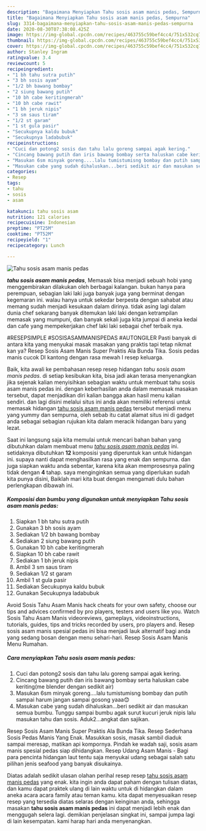 ```yaml
---
description: "Bagaimana Menyiapkan Tahu sosis asam manis pedas, Sempurna"
title: "Bagaimana Menyiapkan Tahu sosis asam manis pedas, Sempurna"
slug: 3314-bagaimana-menyiapkan-tahu-sosis-asam-manis-pedas-sempurna
date: 2020-08-30T07:38:08.425Z
image: https://img-global.cpcdn.com/recipes/463755c59bef4cc4/751x532cq70/tahu-sosis-asam-manis-pedas-foto-resep-utama.jpg
thumbnail: https://img-global.cpcdn.com/recipes/463755c59bef4cc4/751x532cq70/tahu-sosis-asam-manis-pedas-foto-resep-utama.jpg
cover: https://img-global.cpcdn.com/recipes/463755c59bef4cc4/751x532cq70/tahu-sosis-asam-manis-pedas-foto-resep-utama.jpg
author: Stanley Ingram
ratingvalue: 3.4
reviewcount: 5
recipeingredient:
- "1 bh tahu sutra putih"
- "3 bh sosis ayam"
- "1/2 bh bawang bombay"
- "2 siung bawang putih"
- "10 bh cabe keritingmerah"
- "10 bh cabe rawit"
- "1 bh jeruk nipis"
- "3 sm saus tiram"
- "1/2 st garam"
- "1 st gula pasir"
- "Secukupnya kaldu bubuk"
- "Secukupnya ladabubuk"
recipeinstructions:
- "Cuci dan potong2 sosis dan tahu lalu goreng sampai agak kering."
- "Cincang bawang putih dan iris bawang bombay serta haluskan cabe keriting(me blender dengan sedikit air)"
- "Masukan 6sm minyak goreng....lalu tumistumisng bombay dan putih sampai harum jangan sampai gosong yaaa😊"
- "Masukan cabe yang sudah dihaluskan...beri sedikit air dan masukan semua bumbu. Tunggu sampai bumbu agak surut kucuri jeruk nipis lalu masukan tahu dan sosis. Aduk2...angkat dan sajikan."
categories:
- Resep
tags:
- tahu
- sosis
- asam

katakunci: tahu sosis asam 
nutrition: 121 calories
recipecuisine: Indonesian
preptime: "PT25M"
cooktime: "PT52M"
recipeyield: "1"
recipecategory: Lunch

---
```



![Tahu sosis asam manis pedas](https://img-global.cpcdn.com/recipes/463755c59bef4cc4/751x532cq70/tahu-sosis-asam-manis-pedas-foto-resep-utama.jpg)

<b><i>tahu sosis asam manis pedas</i></b>, Memasak bisa menjadi sebuah hobi yang menggembirakan dilakukan oleh berbagai kalangan. bukan hanya para perempuan, sebagian laki laki juga banyak juga yang berminat dengan kegemaran ini. walau hanya untuk sekedar berpesta dengan sahabat atau memang sudah menjadi kesukaan dalam dirinya. tidak asing lagi dalam dunia chef sekarang banyak ditemukan laki laki dengan ketrampilan memasak yang mumpuni, dan banyak sekali juga kita jumpai di aneka kedai dan cafe yang mempekerjakan chef laki laki sebagai chef terbaik nya.

#RESEPSIMPLE #SOSISASAMMANISPEDAS #AUTONGILER Pasti banyak di antara kita yang menyukai masak masakan yang praktis tapi tetap nikmat kan ya? Resep Sosis Asam Manis Super Praktis Ala Bunda Tika. Sosis pedas manis cucok DI kantong dengan rasa mewah I resep keluarga.

Baik, kita awali ke pembahasan resep resep hidangan <i>tahu sosis asam manis pedas</i>. di setiap kesibukan kita, bisa jadi akan terasa menyenangkan jika sejenak kalian menyisihkan sebagian waktu untuk membuat tahu sosis asam manis pedas ini. dengan keberhasilan anda dalam memasak masakan tersebut, dapat menjadikan diri kalian bangga akan hasil menu kalian sendiri. dan lagi disini melalui situs ini anda akan memiliki referensi untuk memasak hidangan <u>tahu sosis asam manis pedas</u> tersebut menjadi menu yang yummy dan sempurna, oleh sebab itu catat alamat situs ini di gadget anda sebagai sebagian rujukan kita dalam meracik hidangan baru yang lezat.


Saat ini langsung saja kita memulai untuk mencari bahan bahan yang dibutuhkan dalam membuat menu <u><i>tahu sosis asam manis pedas</i></u> ini. setidaknya dibutuhkan <b>12</b> komposisi yang diperuntuk kan untuk hidangan ini. supaya nanti dapat menghasilkan rasa yang enak dan sempurna. dan juga siapkan waktu anda sebentar, karena kita akan memprosesnya paling tidak dengan <b>4</b> tahap. saya menginginkan semua yang diperlukan sudah kita punya disini, Baiklah mari kita buat dengan mengamati dulu bahan perlengkapan dibawah ini.

<!--inarticleads1-->

##### Komposisi dan bumbu yang digunakan untuk menyiapkan Tahu sosis asam manis pedas:

1. Siapkan 1 bh tahu sutra putih
1. Gunakan 3 bh sosis ayam
1. Sediakan 1/2 bh bawang bombay
1. Sediakan 2 siung bawang putih
1. Gunakan 10 bh cabe keritingmerah
1. Siapkan 10 bh cabe rawit
1. Sediakan 1 bh jeruk nipis
1. Ambil 3 sm saus tiram
1. Sediakan 1/2 st garam
1. Ambil 1 st gula pasir
1. Sediakan Secukupnya kaldu bubuk
1. Gunakan Secukupnya ladabubuk


Avoid Sosis Tahu Asam Manis hack cheats for your own safety, choose our tips and advices confirmed by pro players, testers and users like you. Watch Sosis Tahu Asam Manis videoreviews, gameplays, videoinstructions, tutorials, guides, tips and tricks recorded by users, pro players and. Resep sosis asam manis spesial pedas ini bisa menjadi lauk alternatif bagi anda yang sedang bosan dengan menu sehari-hari. Resep Sosis Asam Manis Menu Rumahan. 

<!--inarticleads2-->

##### Cara menyiapkan Tahu sosis asam manis pedas:

1. Cuci dan potong2 sosis dan tahu lalu goreng sampai agak kering.
1. Cincang bawang putih dan iris bawang bombay serta haluskan cabe keriting(me blender dengan sedikit air)
1. Masukan 6sm minyak goreng....lalu tumistumisng bombay dan putih sampai harum jangan sampai gosong yaaa😊
1. Masukan cabe yang sudah dihaluskan...beri sedikit air dan masukan semua bumbu. Tunggu sampai bumbu agak surut kucuri jeruk nipis lalu masukan tahu dan sosis. Aduk2...angkat dan sajikan.


Resep Sosis Asam Manis Super Praktis Ala Bunda Tika. Resep Sederhana Sosis Pedas Manis Yang Enak. Masukkan sosis, masak sambil diaduk sampai meresap, matikan api kompornya. Pindah ke wadah saji, sosis asam manis spesial pedas siap dihidangkan. Resep Udang Asam Manis - Bagi para pencinta hidangan laut tentu saja menyukai udang sebagai salah satu pilihan jenis seafood yang banyak disukainya. 

Diatas adalah sedikit ulasan olahan perihal resep resep <u>tahu sosis asam manis pedas</u> yang enak. kita ingin anda dapat paham dengan tulisan diatas, dan kamu dapat praktek ulang di lain waktu untuk di hidangkan dalam aneka acara acara family atau teman kamu. kita dapat menyesuaikan resep resep yang tersedia diatas selaras dengan keinginan anda, sehingga masakan <b>tahu sosis asam manis pedas</b> ini dapat menjadi lebih enak dan menggugah selera lagi. demikian penjelasan singkat ini, sampai jumpa lagi di lain kesempatan. kami harap hari anda menyenangkan.
